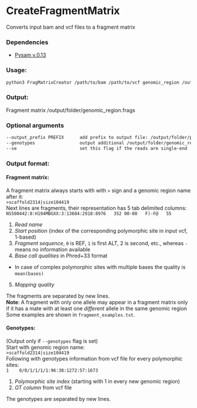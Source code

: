 # CreateFragmentMatrix
Converts input bam and vcf files to a fragment matrix

### Dependencies
*  [Pysam v.0.13](http://pysam.readthedocs.io/en/latest/#)
### Usage:
```bash
python3 FragMatrixCreator /path/to/bam /path/to/vcf genomic_region /output/folder
```
### Output:
Fragment matrix /output/folder/genomic_region.frags

### Optional arguments
```bash
--output_prefix PREFIX      add prefix to output file: /output/folder/prefix_genomic_region.frags
--genotypes                 output additional /output/folder/genomic_region.genotypes file
--se                        set this flag if the reads are single-end
```
### Output format:
#### Fragment matrix:
A fragment matrix always starts with with `>` sign and a genomic region name after it:  
```>scaffold2314|size104419```  
Next lines are fragments, their representation has 5 tab delimited columns:  
```NS500442:8:H194MBGXX:3:13604:2918:8976   352 00-00   F)-F@   55```
1. *Read name*
2. *Start position* (index of the corresponding polymorphic site in input vcf, 1-based)
3. *Fragment sequence*, `0` is REF, `1` is first ALT, 2 is second, etc., whereas `-` means no information available
4. *Base call qualities* in Phred+33 format
  * In case of complex polymorphic sites with multiple bases the quality is `mean(bases)`
5. *Mapping quality* 


The fragments are separated by new lines.  
**Note**: A fragment with only one allele may appear in a fragment matrix only if it has a mate with at least one *different* allele in the same genomic region  
Some examples are shown in `fragment_examples.txt`.
#### Genotypes:
(Output only if `--genotypes` flag is set)  
Start with genomic region name:  
```>scaffold2314|size104419```  
Following with genotypes information from vcf file for every polymorphic sites:  
```1    0/0/1/1/1/1:96:38:1272:57:1673```
1. *Polymorphic site index* (starting with 1 in every new genomic region)
2. *GT column* from vcf file


The genotypes are separated by new lines.